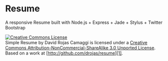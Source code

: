 # Resume

A responsive Resume built with Node.js + Express + Jade + Stylus + Twitter Bootstrap

[![Creative Commons License](http://i.creativecommons.org/l/by-nc-sa/3.0/88x31.png)][0]  
Simple Resume by David Rojas Camaggi is licensed under a [Creative Commons Attribution-NonCommercial-ShareAlike 3.0 Unported License][0].  
Based on a work at [http://github.com/drojas/resume][1].

[0]: http://creativecommons.org/licenses/by-nc-sa/3.0/
[1]: http://github.com/drojas/resume
